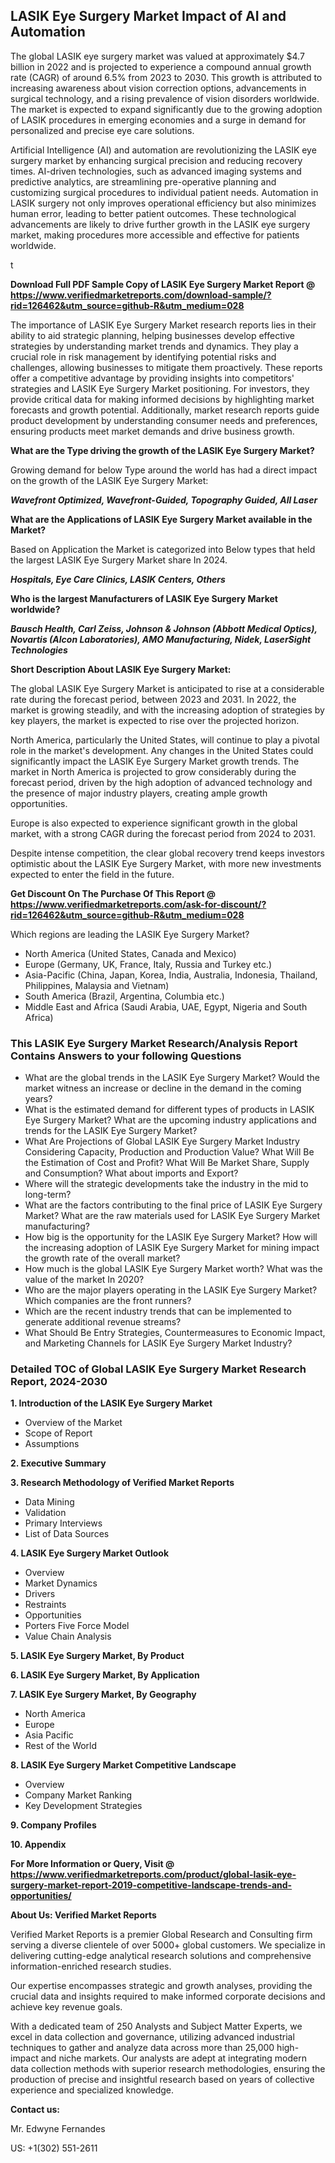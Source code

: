 <h2>LASIK Eye Surgery Market Impact of AI and Automation</h2><p>The global LASIK eye surgery market was valued at approximately $4.7 billion in 2022 and is projected to experience a compound annual growth rate (CAGR) of around 6.5% from 2023 to 2030. This growth is attributed to increasing awareness about vision correction options, advancements in surgical technology, and a rising prevalence of vision disorders worldwide. The market is expected to expand significantly due to the growing adoption of LASIK procedures in emerging economies and a surge in demand for personalized and precise eye care solutions.</p><p>Artificial Intelligence (AI) and automation are revolutionizing the LASIK eye surgery market by enhancing surgical precision and reducing recovery times. AI-driven technologies, such as advanced imaging systems and predictive analytics, are streamlining pre-operative planning and customizing surgical procedures to individual patient needs. Automation in LASIK surgery not only improves operational efficiency but also minimizes human error, leading to better patient outcomes. These technological advancements are likely to drive further growth in the LASIK eye surgery market, making procedures more accessible and effective for patients worldwide.</p>t</p><p id="" class=""><strong>Download Full PDF Sample Copy of LASIK Eye Surgery Market Report @ <a href="https://www.verifiedmarketreports.com/download-sample/?rid=126462&utm_source=github-R&utm_medium=028" target="_blank">https://www.verifiedmarketreports.com/download-sample/?rid=126462&utm_source=github-R&utm_medium=028</a></strong></p><p>The importance of&nbsp;LASIK Eye Surgery Market research reports lies in their ability to aid strategic planning, helping businesses develop effective strategies by understanding market trends and dynamics. They play a crucial role in risk management by identifying potential risks and challenges, allowing businesses to mitigate them proactively. These reports offer a competitive advantage by providing insights into competitors' strategies and LASIK Eye Surgery Market positioning. For investors, they provide critical data for making informed decisions by highlighting market forecasts and growth potential. Additionally, market research reports guide product development by understanding consumer needs and preferences, ensuring products meet market demands and drive business growth.</p><p><strong>What are the&nbsp;Type driving the growth of the LASIK Eye Surgery Market?</strong></p><p id="" class="">Growing demand for below Type around the world has had a direct impact on the growth of the LASIK Eye Surgery Market:</p><em><strong>Wavefront Optimized, Wavefront-Guided, Topography Guided, All Laser</strong></em></p><strong>What are the&nbsp;Applications&nbsp;of LASIK Eye Surgery Market available in the Market?</strong></p><p id="" class="">Based on Application the Market is categorized into Below types that held the largest LASIK Eye Surgery Market share In 2024.</p><em><strong>Hospitals, Eye Care Clinics, LASIK Centers, Others</strong></em></p><strong>Who is the largest Manufacturers of LASIK Eye Surgery Market worldwide?</strong></p><p><em><strong>Bausch Health, Carl Zeiss, Johnson & Johnson (Abbott Medical Optics), Novartis (Alcon Laboratories), AMO Manufacturing, Nidek, LaserSight Technologies</strong></em></p><p id="" class=""><strong>Short Description About LASIK Eye Surgery Market:</strong></p><p>The global LASIK Eye Surgery Market is anticipated to rise at a considerable rate during the forecast period, between 2023 and 2031. In 2022, the market is growing steadily, and with the increasing adoption of strategies by key players, the market is expected to rise over the projected horizon.</p><p>North America, particularly the United States, will continue to play a pivotal role in the market's development. Any changes in the United States could significantly impact the LASIK Eye Surgery Market growth trends. The market in North America is projected to grow considerably during the forecast period, driven by the high adoption of advanced technology and the presence of major industry players, creating ample growth opportunities.</p><p>Europe is also expected to experience significant growth in the global market, with a strong CAGR during the forecast period from 2024 to 2031.</p><p>Despite intense competition, the clear global recovery trend keeps investors optimistic about the LASIK Eye Surgery Market, with more new investments expected to enter the field in the future.</p><p id="" class=""><strong>Get Discount On The Purchase Of This Report @ <a href="https://www.verifiedmarketreports.com/ask-for-discount/?rid=126462&utm_source=github-R&utm_medium=028" target="_blank">https://www.verifiedmarketreports.com/ask-for-discount/?rid=126462&utm_source=github-R&utm_medium=028</a></strong></p>Which regions are leading the LASIK Eye Surgery Market?</p><ul><li>North America (United States, Canada and Mexico)</li><li>Europe (Germany, UK, France, Italy, Russia and Turkey etc.)</li><li>Asia-Pacific (China, Japan, Korea, India, Australia, Indonesia, Thailand, Philippines, Malaysia and Vietnam)</li><li>South America (Brazil, Argentina, Columbia etc.)</li><li>Middle East and Africa (Saudi Arabia, UAE, Egypt, Nigeria and South Africa)</li></ul><h3 id="" class="">This LASIK Eye Surgery Market Research/Analysis Report Contains Answers to your following Questions</h3><ul><li>What are the global trends in the LASIK Eye Surgery Market? Would the market witness an increase or decline in the demand in the coming years?</li><li>What is the estimated demand for different types of products in LASIK Eye Surgery Market? What are the upcoming industry applications and trends for the LASIK Eye Surgery Market?</li><li>What Are Projections of Global LASIK Eye Surgery Market Industry Considering Capacity, Production and Production Value? What Will Be the Estimation of Cost and Profit? What Will Be Market Share, Supply and Consumption? What about imports and Export?</li><li>Where will the strategic developments take the industry in the mid to long-term?</li><li>What are the factors contributing to the final price of LASIK Eye Surgery Market? What are the raw materials used for LASIK Eye Surgery Market manufacturing?</li><li>How big is the opportunity for the LASIK Eye Surgery Market? How will the increasing adoption of LASIK Eye Surgery Market for mining impact the growth rate of the overall market?</li><li>How much is the global LASIK Eye Surgery Market worth? What was the value of the market In 2020?</li><li>Who are the major players operating in the LASIK Eye Surgery Market? Which companies are the front runners?</li><li>Which are the recent industry trends that can be implemented to generate additional revenue streams?</li><li>What Should Be Entry Strategies, Countermeasures to Economic Impact, and Marketing Channels for LASIK Eye Surgery Market Industry?</li></ul><h3 id="" class="">Detailed TOC of Global LASIK Eye Surgery Market Research Report, 2024-2030</h3><p id="" class=""><strong>1. Introduction of the LASIK Eye Surgery Market</strong></p><ul><li>Overview of the Market</li><li>Scope of Report</li><li>Assumptions</li></ul><p id="" class=""><strong>2. Executive Summary</strong></p><p id="" class=""><strong>3. Research Methodology of Verified Market Reports</strong></p><ul><li>Data Mining</li><li>Validation</li><li>Primary Interviews</li><li>List of Data Sources</li></ul><p id="" class=""><strong>4. LASIK Eye Surgery Market Outlook</strong></p><ul><li>Overview</li><li>Market Dynamics</li><li>Drivers</li><li>Restraints</li><li>Opportunities</li><li>Porters Five Force Model</li><li>Value Chain Analysis</li></ul><p id="" class=""><strong>5. LASIK Eye Surgery Market, By Product</strong></p><p id="" class=""><strong>6. LASIK Eye Surgery Market, By Application</strong></p><p id="" class=""><strong>7. LASIK Eye Surgery Market, By Geography</strong></p><ul><li>North America</li><li>Europe</li><li>Asia Pacific</li><li>Rest of the World</li></ul><p id="" class=""><strong>8. LASIK Eye Surgery Market Competitive Landscape</strong></p><ul><li>Overview</li><li>Company Market Ranking</li><li>Key Development Strategies</li></ul><p id="" class=""><strong>9. Company Profiles</strong></p><p id="" class=""><strong>10. Appendix</strong></p><p id="" class=""><strong>For More Information or Query, Visit @ <a href="https://www.verifiedmarketreports.com/product/global-lasik-eye-surgery-market-report-2019-competitive-landscape-trends-and-opportunities/" target="_blank">https://www.verifiedmarketreports.com/product/global-lasik-eye-surgery-market-report-2019-competitive-landscape-trends-and-opportunities/</a></strong></p><p id="" class=""><strong>About Us: Verified Market Reports</strong></p><p id="" class="">Verified Market Reports is a premier Global Research and Consulting firm serving a diverse clientele of over 5000+ global customers. We specialize in delivering cutting-edge analytical research solutions and comprehensive information-enriched research studies.</p><p id="" class="">Our expertise encompasses strategic and growth analyses, providing the crucial data and insights required to make informed corporate decisions and achieve key revenue goals.</p><p id="" class="">With a dedicated team of 250 Analysts and Subject Matter Experts, we excel in data collection and governance, utilizing advanced industrial techniques to gather and analyze data across more than 25,000 high-impact and niche markets. Our analysts are adept at integrating modern data collection methods with superior research methodologies, ensuring the production of precise and insightful research based on years of collective experience and specialized knowledge.</p><p id="" class=""><strong>Contact us:</strong></p><p id="" class="">Mr. Edwyne Fernandes</p><p id="" class="">US: +1(302) 551-2611</p>